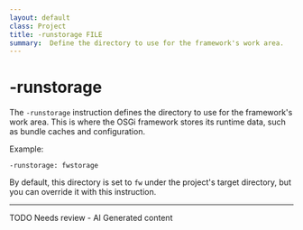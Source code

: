 ```yaml
---
layout: default
class: Project
title: -runstorage FILE
summary:  Define the directory to use for the framework's work area.
---
```


# -runstorage

The `-runstorage` instruction defines the directory to use for the framework's work area. This is where the OSGi framework stores its runtime data, such as bundle caches and configuration.

Example:

```
-runstorage: fwstorage
```

By default, this directory is set to `fw` under the project's target directory, but you can override it with this instruction.


---
TODO Needs review - AI Generated content